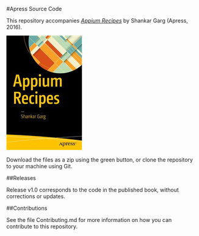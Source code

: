 #Apress Source Code

This repository accompanies [*Appium Recipes*](http://www.apress.com/9781484224175) by Shankar Garg (Apress, 2016).

![Cover image](9781484224175.jpg)

Download the files as a zip using the green button, or clone the repository to your machine using Git.

##Releases

Release v1.0 corresponds to the code in the published book, without corrections or updates.

##Contributions

See the file Contributing.md for more information on how you can contribute to this repository.
